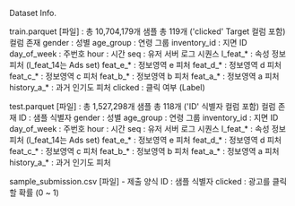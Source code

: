 Dataset Info.

train.parquet [파일] :
총 10,704,179개 샘플
총 119개 ('clicked' Target 컬럼 포함) 컬럼 존재
gender : 성별
age_group : 연령 그룹
inventory_id : 지면 ID
day_of_week : 주번호
hour : 시간
seq : 유저 서버 로그 시퀀스
l_feat_* : 속성 정보 피처 (l_feat_14는 Ads set)
feat_e_* : 정보영역 e 피처
feat_d_* : 정보영역 d 피처
feat_c_* : 정보영역 c 피처
feat_b_* : 정보영역 b 피처
feat_a_* : 정보영역 a 피처
history_a_* : 과거 인기도 피처
clicked : 클릭 여부 (Label)


test.parquet [파일] :
총 1,527,298개 샘플
총 118개 ('ID' 식별자 컬럼 포함) 컬럼 존재
ID : 샘플 식별자
gender : 성별
age_group : 연령 그룹
inventory_id : 지면 ID
day_of_week : 주번호
hour : 시간
seq : 유저 서버 로그 시퀀스
l_feat_* : 속성 정보 피처 (l_feat_14는 Ads set)
feat_e_* : 정보영역 e 피처
feat_d_* : 정보영역 d 피처
feat_c_* : 정보영역 c 피처
feat_b_* : 정보영역 b 피처
feat_a_* : 정보영역 a 피처
history_a_* : 과거 인기도 피처


sample_submission.csv [파일] - 제출 양식
ID : 샘플 식별자
clicked : 광고를 클릭할 확률 (0 ~ 1)


